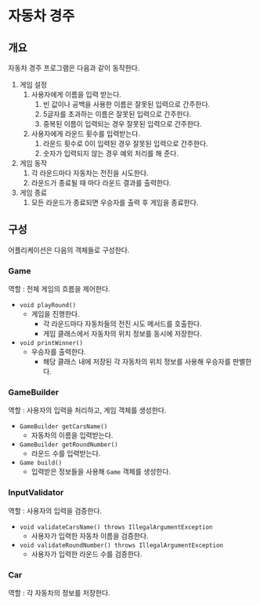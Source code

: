# 자동차 경주

## 개요

자동차 경주 프로그램은 다음과 같이 동작한다.

1. 게임 설정
   1. 사용자에게 이름을 입력 받는다.
      1. 빈 값이나 공백을 사용한 이름은 잘못된 입력으로 간주한다.
      2. 5글자를 초과하는 이름은 잘못된 입력으로 간주한다.
      3. 중복된 이름이 입력되는 경우 잘못된 입력으로 간주한다.
   2. 사용자에게 라운드 횟수를 입력받는다.
      1. 라운드 횟수로 0이 입력된 경우 잘못된 입력으로 간주한다.
      2. 숫자가 입력되지 않는 경우 예외 처리를 해 준다.
2. 게임 동작
   1. 각 라운드마다 자동차는 전진을 시도한다.
   2. 라운드가 종료될 때 마다 라운드 결과를 출력한다.
3. 게임 종료
   1. 모든 라운드가 종료되면 우승자를 출력 후 게임을 종료한다.

## 구성

어플리케이션은 다음의 객체들로 구성한다.

### Game

역할 : 전체 게임의 흐름을 제어한다.<br>
- `void playRound()`
  - 게임을 진행한다.
    - 각 라운드마다 자동차들의 전진 시도 메서드를 호출한다.
    - 게임 클래스에서 자동차의 위치 정보를 동시에 저장한다.
- `void printWinner()`
  - 우승자를 출력한다.
    - 해당 클래스 내에 저장된 각 자동차의 위치 정보를 사용해 우승자를 판별한다.

### GameBuilder

역할 : 사용자의 입력을 처리하고, 게임 객체를 생성한다.
- `GameBuilder getCarsName()`
  - 자동차의 이름을 입력받는다.
- `GameBuilder getRoundNumber()`
  - 라운드 수를 입력받는다.
- `Game build()`
  - 입력받은 정보들을 사용해 `Game` 객체를 생성한다.

### InputValidator

역할 : 사용자의 입력을 검증한다.
- `void validateCarsName() throws IllegalArgumentException`
  - 사용자가 입력한 자동차 이름을 검증한다.
- `void validateRoundNumber() throws IllegalArgumentException`
  - 사용자가 입력한 라운드 수를 검증한다.
### Car

역할 : 각 자동차의 정보를 저장한다.<br>

